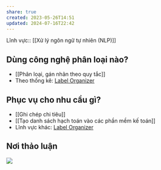 ```yaml
---
share: true
created: 2023-05-26T14:51
updated: 2024-07-16T22:42
---
```

Lĩnh vực:: [[Xử lý ngôn ngữ tự nhiên (NLP)]]

## Dùng công nghệ phân loại nào?
- [[Phân loại, gán nhãn theo quy tắc]]
- Theo thống kê: [Label Organizer](https://www.facebook.com/minh5e/posts/pfbid02E2UEE594eqRJhJPBZrouHvFH5h4KMUb7gh7GTn4oQDBGQYDaqAfvDk1tuDhZCYNpl)

## Phục vụ cho nhu cầu gì?
- [[Ghi chép chi tiêu]]
- [[Tạo danh sách hạch toán vào các phần mềm kế toán]]
- Lĩnh vực khác: [Label Organizer](https://www.facebook.com/minh5e/posts/pfbid02E2UEE594eqRJhJPBZrouHvFH5h4KMUb7gh7GTn4oQDBGQYDaqAfvDk1tuDhZCYNpl)

## Nơi thảo luận
![](https://i.imgur.com/TDK2yri.png)
